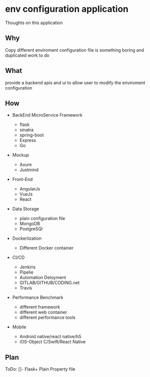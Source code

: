# env configuration application

Thoughts on this application

## Why

Copy different enviroment configuration file is something boring and duplicated work to do 

## What

provide a backend apis and ui to allow user to modify the enviroment configuration

## How
- BackEnd MicroService Framework 
  * flask
  * sinatra
  * spring-boot
  * Express
  * Go

- Mockup
  * Axure
  * Justmind
    
- Front-End 
  * AngularJs
  * VueJs
  * React

- Data Storage 
  * plain configuration file
  * MongoDB
  * PostgreSQl

- Dockerlization
  * Different Docker container

- CI/CD
  * Jenkins
  * Pipelie
  * Automation Deloyment
  * GITLAB/GITHUB/CODING.net
  * Travis

- Performance Benchmark
  * different framework
  * different web container
  * different performance tools

- Mobile
  * Android native/react native/h5
  * iOS-Object C/Swift/React Native
  

## Plan

ToDo: 
[]- Flask+ Plain Property file